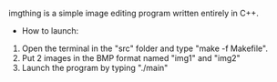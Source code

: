 imgthing is a simple image editing program written entirely in C++.

* How to launch:

1. Open the terminal in the "src" folder and type "make -f Makefile".
2. Put 2 images in the BMP format named "img1" and "img2"
3. Launch the program by typing "./main"